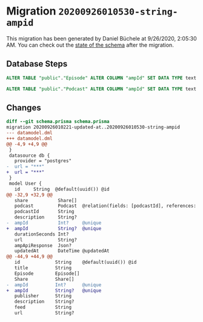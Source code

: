 # Migration `20200926010530-string-ampid`

This migration has been generated by Daniel Büchele at 9/26/2020, 2:05:30 AM.
You can check out the [state of the schema](./schema.prisma) after the migration.

## Database Steps

```sql
ALTER TABLE "public"."Episode" ALTER COLUMN "ampId" SET DATA TYPE text 

ALTER TABLE "public"."Podcast" ALTER COLUMN "ampId" SET DATA TYPE text 
```

## Changes

```diff
diff --git schema.prisma schema.prisma
migration 20200926010221-updated-at..20200926010530-string-ampid
--- datamodel.dml
+++ datamodel.dml
@@ -4,9 +4,9 @@
 }
 datasource db {
   provider = "postgres"
-  url = "***"
+  url = "***"
 }
 model User {
   id     String  @default(uuid()) @id
@@ -32,9 +32,9 @@
   share           Share[]
   podcast         Podcast  @relation(fields: [podcastId], references: [id])
   podcastId       String
   description     String?
-  ampId           Int?     @unique
+  ampId           String?  @unique
   durationSeconds Int?
   url             String?
   ampApiResponse  Json?
   updatedAt       DateTime @updatedAt
@@ -44,9 +44,9 @@
   id             String    @default(uuid()) @id
   title          String
   Episode        Episode[]
   Share          Share[]
-  ampId          Int?      @unique
+  ampId          String?   @unique
   publisher      String
   description    String?
   feed           String
   url            String?
```


